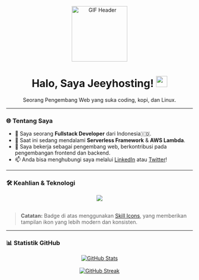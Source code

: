 <div align="center">
  <a href="https://github.com/rizaldiabubakar-ui">
    <img src="https://media.giphy.com/media/M9gbBd9nbDrOTu1Mqx/giphy.gif" width="150" alt="GIF Header"/>
  </a>
  <h1 align="center">Halo, Saya Jeeyhosting! <img src="https://raw.githubusercontent.com/MartinHeinz/MartinHeinz/master/wave.gif" width="30"></h1>
  <p>Seorang Pengembang Web yang suka coding, kopi, dan Linux.</p>
</div>

---

### 🌐 Tentang Saya

- 🔭 Saya seorang **Fullstack Developer** dari Indonesia🇮🇩.
- 🌱 Saat ini sedang mendalami **Serverless Framework** & **AWS Lambda**.
- 💼 Saya bekerja sebagai pengembang web, berkontribusi pada pengembangan frontend dan backend.
- 📫 Anda bisa menghubungi saya melalui [LinkedIn](https://www.linkedin.com/in/jeeyhosting-nugroho/) atau [Twitter](https://twitter.com/jeeyhosting)!

---

### 🛠️ Keahlian & Teknologi

<div align="center">
  <img src="https://skillicons.dev/icons?i=html,css,php,react,javascript,typescript,nodejs,aws,git,postgres,linux,docker,graphql" />
</div>

<br>

> **Catatan:** Badge di atas menggunakan [Skill Icons](https://skillicons.dev/), yang memberikan tampilan ikon yang lebih modern dan konsisten.

---

### 📊 Statistik GitHub

<div align="center">
  <a href="https://github.com/rizaldiabubakar-ui">
    <img src="https://github-readme-stats.vercel.app/api?username=rizaldiabubakar-ui&show_icons=true&theme=dark&hide_border=true&include_all_commits=true&count_private=true" alt="GitHub Stats"/>
  </a>
  <br>
  <br>
  <a href="https://github.com/rizaldiabubakar-ui">
    <img src="https://streak-stats.demolab.com?user=rizaldiabubakar-ui&theme=dark" alt="GitHub Streak"/>
  </a>
</div>
